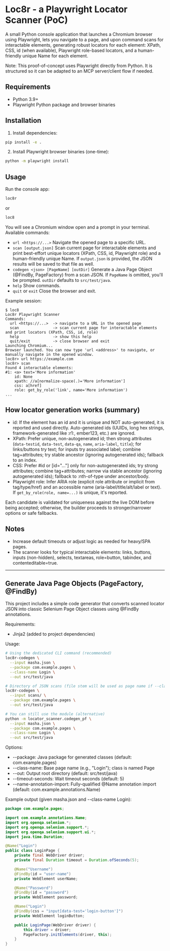 # Loc8r - a Playwright Locator Scanner (PoC)

A small Python console application that launches a Chromium browser using Playwright, lets you navigate to a page, and upon command scans for interactable elements, generating robust locators for each element: XPath, CSS, id (when available), Playwright role-based locators, and a human-friendly unique Name for each element.

Note: This proof-of-concept uses Playwright directly from Python. It is structured so it can be adapted to an MCP server/client flow if needed.

## Requirements
- Python 3.9+
- Playwright Python package and browser binaries

## Installation

1. Install dependencies:

```bash
pip install -e .
```

2. Install Playwright browser binaries (one-time):

```bash
python -m playwright install
```

## Usage

Run the console app:

```bash
loc8r
``` 
or
```bash
loc8
```

You will see a Chromium window open and a prompt in your terminal. Available commands:

- `url <https://...>` Navigate the opened page to a specific URL.
- `scan [output.json]` Scan current page for interactable elements and print best-effort unique locators (XPath, CSS, id, Playwright role) and a human-friendly unique Name. If `output.json` is provided, the JSON results will be saved to that file as well.
- `codegen <json> [PageName] [outDir]` Generate a Java Page Object (@FindBy, PageFactory) from a scan JSON. If `PageName` is omitted, you'll be prompted. `outDir` defaults to `src/test/java`.
- `help` Show commands.
- `quit` or `exit` Close the browser and exit.

Example session:

```
$ loc8
Loc8r Playwright Scanner
Commands:
  url <https://...>  -> navigate to a URL in the opened page
  scan               -> scan current page for interactable elements and print locators (XPath, CSS, id, role)
  help               -> show this help
  quit/exit          -> close browser and exit
Launching Chromium...
Browser launched. You can now type 'url <address>' to navigate, or manually navigate in the opened window.
loc8r> url https://example.com
loc8r> scan
Found 4 interactable elements:
#1: <a> text='More information'
    id: None
    xpath: //a[normalize-space(.)='More information']
    css: a[href]
    role: get_by_role('link', name='More information')
...
```

## How locator generation works (summary)

- id: If the element has an id and it is unique and NOT auto-generated, it is reported and used directly. Auto-generated ids (UUIDs, long hex strings, framework-generated like :r1:, ember123, etc.) are ignored.
- XPath: Prefer unique, non-autogenerated id; then strong attributes (`data-testid`, `data-test`, `data-qa`, `name`, `aria-label`, `title`); for links/buttons try text; for inputs try associated label; combine tag+attributes; try stable ancestor (ignoring autogenerated ids); fallback to an index.
- CSS: Prefer #id or [id="..."] only for non-autogenerated ids; try strong attributes; combine tag+attributes; narrow via stable ancestor (ignoring autogenerated ids); fallback to :nth-of-type under ancestor/body.
- Playwright role: Infer ARIA role (explicit role attribute or implicit from tag/type/href) and an accessible name (aria-label/title/alt/label or text). If `get_by_role(role, name=...)` is unique, it's reported.

Each candidate is validated for uniqueness against the live DOM before being accepted; otherwise, the builder proceeds to stronger/narrower options or safe fallbacks.

## Notes
- Increase default timeouts or adjust logic as needed for heavy/SPA pages.
- The scanner looks for typical interactable elements: links, buttons, inputs (non-hidden), selects, textareas, role=button, tabindex, and contenteditable=true.

---

## Generate Java Page Objects (PageFactory, @FindBy)
This project includes a simple code generator that converts scanned locator JSON into classic Selenium Page Object classes using @FindBy annotations.

Requirements:
- Jinja2 (added to project dependencies)

Usage:
```bash
# Using the dedicated CLI command (recommended)
loc8r-codegen \
  --input masha.json \
  --package com.example.pages \
  --class-name Login \
  --out src/test/java

# Directory of JSON scans (file stem will be used as page name if --class-name not given)
loc8r-codegen \
  --input scans/ \
  --package com.example.pages \
  --out src/test/java

# You can still use the module (alternative)
python -m locator_scanner.codegen_pf \
  --input masha.json \
  --package com.example.pages \
  --class-name Login \
  --out src/test/java
```

Options:
- --package: Java package for generated classes (default: com.example.pages)
- --class-name: Base page name (e.g., "Login"); class is named <Name>Page
- --out: Output root directory (default: src/test/java)
- --timeout-seconds: Wait timeout seconds (default: 5)
- --name-annotation-import: Fully-qualified @Name annotation import (default: com.example.annotations.Name)

Example output (given masha.json and --class-name Login):
```java
package com.example.pages;

import com.example.annotations.Name;
import org.openqa.selenium.*;
import org.openqa.selenium.support.*;
import org.openqa.selenium.support.ui.*;
import java.time.Duration;

@Name("Login")
public class LoginPage {
    private final WebDriver driver;
    private final Duration timeout = Duration.ofSeconds(5);

    @Name("Username")
    @FindBy(id = "user-name")
    private WebElement userName;

    @Name("Password")
    @FindBy(id = "password")
    private WebElement password;

    @Name("Login")
    @FindBy(css = "input[data-test='login-button']")
    private WebElement loginButton;

    public LoginPage(WebDriver driver) {
        this.driver = driver;
        PageFactory.initElements(driver, this);
    }
}
```
